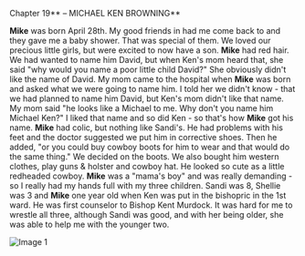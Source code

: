 Chapter 19** – MICHAEL KEN BROWNING**

**Mike** was born April 28th. My good friends in  had me come back to  and they gave me a baby shower.  That was special of them. We loved our precious little girls, but were excited to now have a son.  **Mike** had red hair.  We had wanted to name him David, but when Ken's mom heard that, she said "why would you name a poor little child David?"  She obviously didn't like the name of David.  My mom came to the hospital when **Mike** was born and asked what we were going to name him.  I told her we didn't know - that we had planned to name him David, but Ken's mom didn't like that name.  My mom said "he looks like a Michael to me.  Why don't you name him Michael Ken?"  I liked that name and so did Ken - so that's how **Mike** got his name.  **Mike** had colic, but nothing like Sandi's.  He had problems with his feet and the doctor suggested we put him in corrective shoes.  Then he added, "or you could buy cowboy boots for him to wear and that would do the same thing."  We decided on the boots.  We also bought him western clothes, play guns & holster and cowboy hat.  He looked so cute as a little redheaded cowboy.  **Mike** was a "mama's boy" and was really demanding - so I really had my hands full with my three children.  Sandi was 8, Shellie was 3 and **Mike** one year old when Ken was put in the bishopric in the  1st ward.  He was first counselor to Bishop Kent Murdock.  It was hard for me to wrestle all three, although Sandi was good, and with her being older, she was able to help me with the younger two.


![Image 1](https://davidbrowning.github.io/history/Maes_life_history/mdout/images/Chapter_19_-_Third_child,_Michael_Ken_Browning_img1.jpeg)